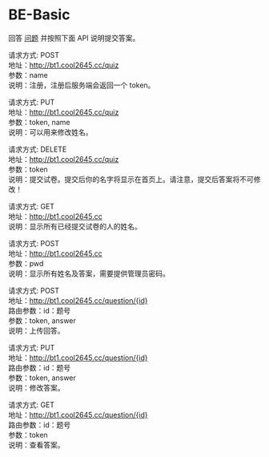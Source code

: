 # BE-Basic

回答 [问题](https://docs.google.com/document/d/10GyxdqfAiIamEjlfwkx0q1cvlVZ1FE9kGVdSbWR0Wqs/edit)
并按照下面 API 说明提交答案。

请求方式: POST  
地址：http://bt1.cool2645.cc/quiz  
参数：name  
说明：注册，注册后服务端会返回一个 token。  

请求方式: PUT  
地址：http://bt1.cool2645.cc/quiz  
参数：token, name  
说明：可以用来修改姓名。  

请求方式: DELETE  
地址：http://bt1.cool2645.cc/quiz  
参数：token  
说明：提交试卷。提交后你的名字将显示在首页上。请注意，提交后答案将不可修改！  

请求方式: GET  
地址：http://bt1.cool2645.cc  
说明：显示所有已经提交试卷的人的姓名。  

请求方式: POST  
地址：http://bt1.cool2645.cc  
参数：pwd  
说明：显示所有姓名及答案，需要提供管理员密码。  

请求方式: POST  
地址：http://bt1.cool2645.cc/question/{id}  
路由参数：id：题号  
参数：token, answer  
说明：上传回答。  

请求方式: PUT  
地址：http://bt1.cool2645.cc/question/{id}  
路由参数：id：题号  
参数：token, answer  
说明：修改答案。  

请求方式: GET  
地址：http://bt1.cool2645.cc/question/{id}  
路由参数：id：题号  
参数：token  
说明：查看答案。  

